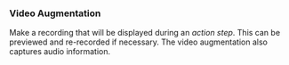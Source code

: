 ### Video Augmentation
Make a recording that will be displayed during an *action step*. This can be previewed and re-recorded if necessary. The
video augmentation also captures audio information. 